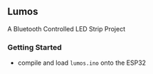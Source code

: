 ## Lumos
A Bluetooth Controlled LED Strip Project

### Getting Started
- compile and load `lumos.ino` onto the ESP32
